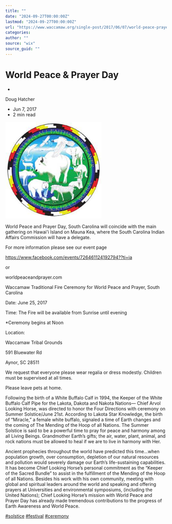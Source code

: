 ```yaml
---
title: ""
date: "2024-09-27T00:00:00Z"
lastmod: "2024-09-27T00:00:00Z"
url: "https://www.waccamaw.org/single-post/2017/06/07/world-peace-prayer-day"
categories:
author: ""
source: "wix"
source_guid: ""
---
```


# World Peace & Prayer Day

-

Doug Hatcher
- Jun 7, 2017
- 2 min read

![image](./images/98a108_773bdd68b18349e09b6e44f29937f5e0~mv2-1.jpg)

World Peace and Prayer Day, South Carolina will coincide with the main gathering on Hawai'i Island on Mauna Kea, where the South Carolina Indian Affairs Commission will have a delegate.

For more information please see our event page

https://www.facebook.com/events/726461124192794??ti=ia

or

worldpeaceandprayer.com

Waccamaw Traditional Fire Ceremony for World Peace and Prayer, South Carolina

Date: June 25, 2017

Time: The Fire will be available from Sunrise   until evening

*Ceremony begins at Noon

Location:

Waccamaw Tribal Grounds

591 Bluewater Rd

Aynor, SC 28511

We request that everyone please wear regalia or dress modestly. Children must be supervised at all times.

Please leave pets at home.

Following the birth of a White Buffalo Calf in 1994, the Keeper of the White Buffalo Calf Pipe for the Lakota, Dakota and Nakota Nations— Chief Arvol Looking Horse, was directed to honor the Four Directions with ceremony on Summer Solstice/June 21st. According to Lakota Star Knowledge, the birth of “Miracle,” a female white buffalo, signaled a time of Earth changes and the coming of The Mending of the Hoop of all Nations. The Summer Solstice is said to be a powerful time to pray for peace and harmony among all Living Beings. Grandmother Earth’s gifts; the air, water, plant, animal, and rock nations must be allowed to heal if we are to live in harmony with Her.

Ancient prophecies throughout the world have predicted this time…when population growth, over consumption, depletion of our natural resources and pollution would severely damage our Earth’s life-sustaining capabilities. It has become Chief Looking Horse’s personal commitment as the “Keeper of the Sacred Bundle” to assist in the fulfillment of the Mending of the Hoop of all Nations. Besides his work with his own community, meeting with global and spiritual leaders around the world and speaking and offering prayers at Universities and environmental symposiums, (including the United Nations); Chief Looking Horse’s mission with World Peace and Prayer Day has already made tremendous contributions to the progress of Earth Awareness and World Peace.

[#solstice](https://www.waccamaw.org/updates/hashtags/solstice) [#festival](https://www.waccamaw.org/updates/hashtags/festival) [#ceremony](https://www.waccamaw.org/updates/hashtags/ceremony)

